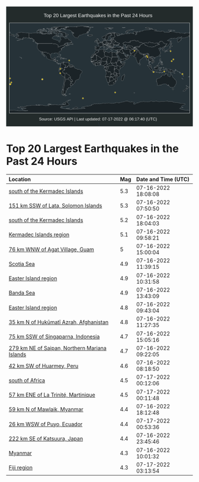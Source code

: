 ![Map](./map.png)

# Top 20 Largest Earthquakes in the Past 24 Hours

| Location | Mag | Date and Time (UTC) |
|:---|:---|:---|
| [south of the Kermadec Islands](https://earthquake.usgs.gov/earthquakes/eventpage/us6000i32x) | 5.3 | 07-16-2022 18:08:08 |
| [151 km SSW of Lata, Solomon Islands](https://earthquake.usgs.gov/earthquakes/eventpage/us6000i2zg) | 5.3 | 07-16-2022 07:50:50 |
| [south of the Kermadec Islands](https://earthquake.usgs.gov/earthquakes/eventpage/us6000i32y) | 5.2 | 07-16-2022 18:04:03 |
| [Kermadec Islands region](https://earthquake.usgs.gov/earthquakes/eventpage/us6000i30d) | 5.1 | 07-16-2022 09:58:21 |
| [76 km WNW of Agat Village, Guam](https://earthquake.usgs.gov/earthquakes/eventpage/us6000i31v) | 5 | 07-16-2022 15:00:04 |
| [Scotia Sea](https://earthquake.usgs.gov/earthquakes/eventpage/us6000i30z) | 4.9 | 07-16-2022 11:39:15 |
| [Easter Island region](https://earthquake.usgs.gov/earthquakes/eventpage/us6000i30n) | 4.9 | 07-16-2022 10:31:58 |
| [Banda Sea](https://earthquake.usgs.gov/earthquakes/eventpage/us6000i31j) | 4.9 | 07-16-2022 13:43:09 |
| [Easter Island region](https://earthquake.usgs.gov/earthquakes/eventpage/us6000i30c) | 4.8 | 07-16-2022 09:43:04 |
| [35 km N of Ḩukūmatī Azrah, Afghanistan](https://earthquake.usgs.gov/earthquakes/eventpage/us6000i30w) | 4.8 | 07-16-2022 11:27:35 |
| [75 km SSW of Singaparna, Indonesia](https://earthquake.usgs.gov/earthquakes/eventpage/us6000i31w) | 4.7 | 07-16-2022 15:05:16 |
| [279 km NE of Saipan, Northern Mariana Islands](https://earthquake.usgs.gov/earthquakes/eventpage/us6000i306) | 4.7 | 07-16-2022 09:22:05 |
| [42 km SW of Huarmey, Peru](https://earthquake.usgs.gov/earthquakes/eventpage/us6000i2zk) | 4.6 | 07-16-2022 08:18:50 |
| [south of Africa](https://earthquake.usgs.gov/earthquakes/eventpage/us6000i34q) | 4.5 | 07-17-2022 00:12:06 |
| [57 km ENE of La Trinité, Martinique](https://earthquake.usgs.gov/earthquakes/eventpage/us6000i34n) | 4.5 | 07-17-2022 00:11:48 |
| [59 km N of Mawlaik, Myanmar](https://earthquake.usgs.gov/earthquakes/eventpage/us6000i32w) | 4.4 | 07-16-2022 18:12:48 |
| [26 km WSW of Puyo, Ecuador](https://earthquake.usgs.gov/earthquakes/eventpage/us6000i358) | 4.4 | 07-17-2022 00:53:36 |
| [222 km SE of Katsuura, Japan](https://earthquake.usgs.gov/earthquakes/eventpage/us6000i34j) | 4.4 | 07-16-2022 23:45:46 |
| [Myanmar](https://earthquake.usgs.gov/earthquakes/eventpage/us6000i30f) | 4.3 | 07-16-2022 10:01:32 |
| [Fiji region](https://earthquake.usgs.gov/earthquakes/eventpage/us6000i35w) | 4.3 | 07-17-2022 03:13:54 |
